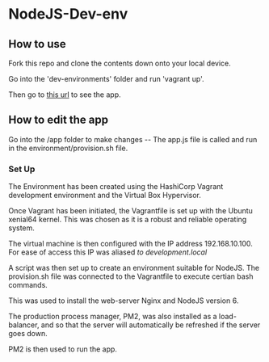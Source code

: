 # NodeJS-Dev-env

## How to use

Fork this repo and clone the contents down onto your local device.

Go into the 'dev-environments' folder and run 'vagrant up'.

Then go to [this url](http://development.local:3000/) to see the app.

## How to edit the app

Go into the /app folder to make changes -- The app.js file is called and run in the environment/provision.sh file.

### Set Up

The Environment has been created using the HashiCorp Vagrant development environment and the Virtual Box Hypervisor.

Once Vagrant has been initiated, the Vagrantfile is set up with the Ubuntu xenial64 kernel. This was chosen as it is a robust and reliable operating system.

The virtual machine is then configured with the IP address 192.168.10.100. For ease of access this IP was aliased *to development.local*

A script was then set up to create an environment suitable for NodeJS. The provision.sh file was connected to the Vagrantfile to execute certian bash commands.

This was used to install the web-server Nginx and NodeJS version 6.

The production process manager, PM2, was also installed as a load-balancer, and so that the server will automatically be refreshed if the server goes down.

PM2 is then used to run the app.
